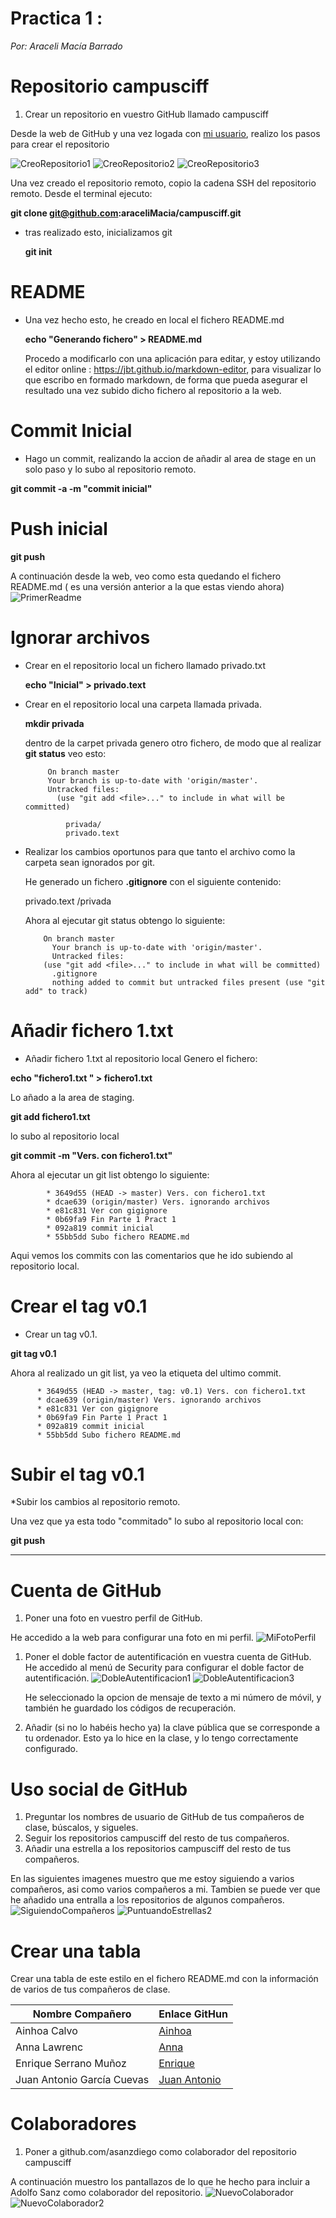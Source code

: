  
# Practica 1 :  
*Por: Araceli Macía Barrado*

# Repositorio campusciff

 1. Crear un repositorio en vuestro GitHub llamado campusciff 

  Desde la web de GitHub y una vez logada con  [mi usuario](https://github.com/araceliMacia/campusciff), realizo los pasos para crear el repositorio

![CreoRepositorio1](/images/CreoRepositorio1.png)
![CreoRepositorio2](/images/CreoRepositorio2.png)
![CreoRepositorio3](/images/CreoRepositorio3.png)

Una vez creado el repositorio remoto, copio la cadena SSH del repositorio remoto.
Desde el terminal ejecuto:

  **git clone git@github.com:araceliMacia/campusciff.git** 
  
- tras realizado esto, inicializamos git
 
  **git init** 

# README

- Una vez hecho esto, he creado en local el fichero README.md

  **echo "Generando fichero" > README.md**
   
   Procedo a modificarlo con una aplicación para editar,  y estoy utilizando el editor online : https://jbt.github.io/markdown-editor,  para visualizar lo que escribo en formado markdown, de forma que pueda asegurar el resultado una vez subido dicho fichero al repositorio a la web.

# Commit Inicial

*  Hago un commit, realizando la accion de añadir al area de stage en un solo paso y lo subo al repositorio remoto.

  **git commit -a -m "commit inicial"**
  
# Push inicial

   **git push**

A continuación desde la web, veo como esta quedando el fichero README.md ( es una versión anterior a la que estas viendo ahora)
![PrimerReadme](/images/ReadPrimero.png)


# Ignorar archivos

* Crear en el repositorio local un fichero llamado privado.txt
  	
  **echo "Inicial" > privado.text**
           
 * Crear en el repositorio local una carpeta llamada privada.
  
    **mkdir privada**
    
    dentro de la carpet privada genero otro fichero, de modo que al realizar **git status** veo esto:
         
         	On branch master
            Your branch is up-to-date with 'origin/master'.
            Untracked files:
              (use "git add <file>..." to include in what will be committed)

                privada/
                privado.text
    
* Realizar los cambios oportunos para que tanto el archivo como la carpeta sean ignorados por git.
    
   He generado un fichero **.gitignore** con el siguiente contenido:
        
   privado.text
   /privada
	
   Ahora al ejecutar git status obtengo lo siguiente:
      
          On branch master
			Your branch is up-to-date with 'origin/master'.
        	Untracked files:
          (use "git add <file>..." to include in what will be committed)	
            .gitignore
            nothing added to commit but untracked files present (use "git add" to track)

# Añadir fichero 1.txt

* Añadir fichero 1.txt al repositorio local
Genero el fichero: 

**echo "fichero1.txt " > fichero1.txt**
         
Lo añado a la area de staging.
		 
**git add fichero1.txt**
         
lo subo al repositorio local
         
**git commit -m "Vers. con fichero1.txt"**

Ahora al ejecutar un git list obtengo lo siguiente:
         
		 	* 3649d55 (HEAD -> master) Vers. con fichero1.txt
			* dcae639 (origin/master) Vers. ignorando archivos
			* e81c831 Ver con gigignore
			* 0b69fa9 Fin Parte 1 Pract 1
			* 092a819 commit inicial
			* 55bb5dd Subo fichero README.md
		
Aqui vemos los commits con las comentarios que he ido subiendo al repositorio local.

# Crear el tag v0.1

* Crear un tag v0.1.
	
**git tag v0.1**
        
Ahora al realizado un git list, ya veo la etiqueta del ultimo commit.

          * 3649d55 (HEAD -> master, tag: v0.1) Vers. con fichero1.txt
          * dcae639 (origin/master) Vers. ignorando archivos
          * e81c831 Ver con gigignore
          * 0b69fa9 Fin Parte 1 Pract 1
          * 092a819 commit inicial
          * 55bb5dd Subo fichero README.md

# Subir el tag v0.1

*Subir los cambios al repositorio remoto.

Una vez que ya esta todo "commitado" lo subo al repositorio local con:

**git push**



---
# Cuenta de GitHub
1. Poner una foto en vuestro perfil de GitHub.

  He accedido a la web para configurar una foto en mi perfil.
  ![MiFotoPerfil](/images/ProfilePicture.png)

1. Poner el doble factor de autentificación en vuestra cuenta de GitHub.
  He accedido al menú de Security para configurar el doble factor de autentificación.
![DobleAutentificacion1](/images/DobleAutentificacion1.png)
![DobleAutentificacion3](/images/DobleAutentificacion3.png)

   He seleccionado la opcion de mensaje de texto a mi número de móvil, y también he guardado los códigos de recuperación.

1. Añadir (si no lo habéis hecho ya) la clave pública que se corresponde a tu ordenador.
  Esto ya lo hice en la clase, y lo tengo correctamente configurado.

# Uso social de GitHub

1. Preguntar los nombres de usuario de GitHub de tus compañeros de clase, búscalos, y sigueles.
1. Seguir los repositorios campusciff del resto de tus compañeros.
1. Añadir una estrella a los repositorios campusciff del resto de tus compañeros.

En las siguientes imagenes muestro que me estoy siguiendo a varios compañeros, asi como varios compañeros a mi. 
Tambien se puede ver que he añadido una entralla a los repositorios de algunos compañeros.
![SiguiendoCompañeros](/images/SiguiendoCompañeros.png)
![PuntuandoEstrellas2](/images/PuntuandoEstrellas2.png)

# Crear una tabla

Crear una tabla de este estilo en el fichero README.md con la información de varios de tus compañeros de clase.

|Nombre Compañero   | Enlace GitHun   |
|---|---|
|Ainhoa Calvo   |[Ainhoa](https://github.com/AinhoaCE)    |
| Anna Lawrenc  |[Anna](https://github.com/annalawrenc)    |
| Enrique Serrano Muñoz|[Enrique](https://github.com/eserranom)    |
| Juan Antonio García Cuevas|[Juan Antonio](https://github.com/juangarciaciff)|

# Colaboradores
1. Poner a github.com/asanzdiego como colaborador del repositorio campusciff

A continuación muestro los pantallazos de lo que he hecho para incluir a Adolfo Sanz como colaborador del repositorio.
![NuevoColaborador](/images/NuevoColaborador.png)
![NuevoColaborador2](/images/NuevoColaborador2.png)

